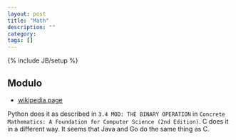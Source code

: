 ```yaml
---
layout: post
title: "Math"
description: ""
category: 
tags: []
---
```

{% include JB/setup %}

## Modulo
- [wikipedia page](https://en.wikipedia.org/wiki/Modulo_operation)

Python does it as described in `3.4 MOD: THE BINARY OPERATION` in 
`Concrete Mathematics: A Foundation for Computer Science (2nd Edition)`. C does
it in a different way. It seems that Java and Go do the same thing as C.
